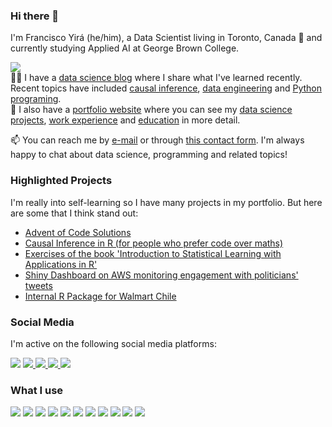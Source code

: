 ### Hi there 👋

I'm Francisco Yirá (he/him), a Data Scientist living in Toronto, Canada 🍁 and currently studying Applied AI at George Brown College.

<a href="https://www.franciscoyira.com/">
    <img src="https://img.shields.io/badge/franciscoyira.com-000000?style=for-the-badge&logo=About.me&logoColor=white" />
  </a><br>
✍🏽 I have a <a href="https://www.franciscoyira.com/">data science blog</a> where I share what I've learned recently. Recent topics have included <a href="https://www.franciscoyira.com/categories/causal-inference/">causal inference</a>, <a href="https://www.franciscoyira.com/categories/data-engineering/">data engineering</a> and <a href="https://www.franciscoyira.com/categories/python/">Python programing</a>.  
<br>
🎨 I also have a <a href="https://cv.franciscoyira.com/">portfolio website</a> where you can see my <a href="https://cv.franciscoyira.com/#projects">data science projects</a>, <a href="https://cv.franciscoyira.com/#experience">work experience</a> and <a href="https://cv.franciscoyira.com/#degrees">education</a> in more detail.
<br>

📫 You can reach me by <a href="mailto:francisco.yira@outlook.com">e-mail</a> or through <a href="https://cv.franciscoyira.com/#contact">this contact form</a>. I'm always happy to chat about data science, programming and related topics!

### Highlighted Projects

I'm really into self-learning so I have many projects in my portfolio. But here are some that I think stand out:

- <a href="https://adventofcode.franciscoyira.com/2023/">Advent of Code Solutions</a>
- <a href="https://cv.franciscoyira.com/project/causal-inference-posts/">Causal Inference in R (for people who prefer code over maths)</a>
- <a href="https://cv.franciscoyira.com/project/islr-exercises/">Exercises of the book 'Introduction to Statistical Learning with Applications in R'</a>
- <a href="https://cv.franciscoyira.com/project/shiny-twitter-constituyentes/">Shiny Dashboard on AWS monitoring engagement with politicians' tweets</a>
- <a href="https://cv.franciscoyira.com/project/walmart-chile-r-package/">Internal R Package for Walmart Chile</a>

### Social Media
I'm active on the following social media platforms:

<a href="https://www.threads.net/@francisco_yira">
  <img src="https://img.shields.io/badge/Threads-000000?style=for-the-badge&logo=Threads&logoColor=white)"></a>

<a href="https://www.linkedin.com/in/franciscoyira/">
    <img src="https://img.shields.io/badge/linkedin-%230077B5.svg?&style=for-the-badge&logo=linkedin&logoColor=white" />
  </a>
  
  
  <a href="https://techhub.social/@franciscoyira">
    <img src="https://img.shields.io/badge/Mastodon-6364FF?style=for-the-badge&logo=Mastodon&logoColor=white" />        
  </a>
    
  <a href="https://stackoverflow.com/users/7221164/francisco-yir%c3%a1">
    <img src="https://img.shields.io/badge/Stack_Overflow-FE7A16?style=for-the-badge&logo=stack-overflow&logoColor=white" />        
  </a>
  
  <a href="https://www.goodreads.com/user/show/56244031-francisco">
    <img src="https://img.shields.io/badge/Goodreads-372213?style=for-the-badge&logo=goodreads&logoColor=white" />        
  </a>
  <br>
  

### What I use
<img src="https://img.shields.io/badge/Surface_Pro_8-0078d4?style=for-the-badge&logo=windows-11&logoColor=white"> <img src="https://img.shields.io/badge/iPad_mini-000000?style=for-the-badge&logo=apple&logoColor=white"> <img src="https://img.shields.io/badge/Ubuntu_on_WSL-E95420?style=for-the-badge&logo=ubuntu&logoColor=white"> <img src="https://img.shields.io/badge/VSCode-0078D4?style=for-the-badge&logo=visual%20studio%20code&logoColor=white"> <img src="https://img.shields.io/badge/AWS-FF9900?style=for-the-badge&logo=amazonaws&logoColor=white"> <img src="https://img.shields.io/badge/Netlify-00C7B7?style=for-the-badge&logo=netlify&logoColor=white"> <img src="https://img.shields.io/badge/Airflow-017CEE?style=for-the-badge&logo=Apache%20Airflow&logoColor=white"> <img src="https://img.shields.io/badge/docker-%230db7ed.svg?style=for-the-badge&logo=docker&logoColor=white"> <img src="https://img.shields.io/badge/python-3670A0?style=for-the-badge&logo=python&logoColor=ffdd54"> <img src="https://img.shields.io/badge/r-%23276DC3.svg?style=for-the-badge&logo=r&logoColor=white"> <img src="https://img.shields.io/badge/Spark-FDEE21?style=for-the-badge&logo=apachespark&logoColor=white">

<!--
**franciscoyira/franciscoyira** is a ✨ _special_ ✨ repository because its `README.md` (this file) appears on your GitHub profile.

Here are some ideas to get you started:

- 🔭 I’m currently working on ...
- 🌱 I’m currently learning ...
- 👯 I’m looking to collaborate on ...
- 🤔 I’m looking for help with ...
- 💬 Ask me about ...
- 📫 How to reach me: ...
- 😄 Pronouns: ...
- ⚡ Fun fact: ...
-->
